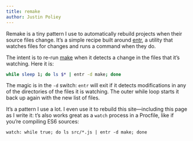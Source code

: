 ```yaml
---
title: remake
author: Justin Poliey
---
```


Remake is a tiny pattern I use to automatically rebuild projects when their source files change.
It’s a simple recipe built around [entr][entr],
a utility that watches files for changes and runs a command when they do.

The intent is to re-run [make][make] when it detects a change in the files that it’s watching.
Here it is:

``` bash
while sleep 1; do ls $* | entr -d make; done
```

The magic is in the `-d` switch: `entr` will exit if it detects modifications in any of the directories of the files it is watching.
The outer while loop starts it back up again with the new list of files.

It’s a pattern I use a lot.
I even use it to rebuild this site—including this page as I write it:
t’s also works great as a `watch` process in a Procfile,
like if you’re compiling ES6 sources:

``` Procfile
watch: while true; do ls src/*.js | entr -d make; done
```

[entr]: http://entrproject.org/
[make]: http://www.gnu.org/software/make/
